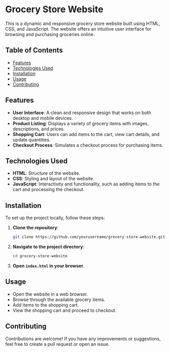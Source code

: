 # Grocery Store Website

This is a dynamic and responsive grocery store website built using HTML, CSS, and JavaScript. The website offers an intuitive user interface for browsing and purchasing groceries online.

## Table of Contents

- [Features](#features)
- [Technologies Used](#technologies-used)
- [Installation](#installation)
- [Usage](#usage)
- [Contributing](#contributing)

## Features

- **User Interface**: A clean and responsive design that works on both desktop and mobile devices.
- **Product Listing**: Displays a variety of grocery items with images, descriptions, and prices.
- **Shopping Cart**: Users can add items to the cart, view cart details, and update quantities.
- **Checkout Process**: Simulates a checkout process for purchasing items.

## Technologies Used

- **HTML**: Structure of the website.
- **CSS**: Styling and layout of the website.
- **JavaScript**: Interactivity and functionality, such as adding items to the cart and processing the checkout.

## Installation

To set up the project locally, follow these steps:

1. **Clone the repository**:
    ```bash
    git clone https://github.com/yourusername/grocery-store-website.git
    ```
2. **Navigate to the project directory**:
    ```bash
    cd grocery-store-website
    ```
3. **Open `index.html` in your browser**.

## Usage

- Open the website in a web browser.
- Browse through the available grocery items.
- Add items to the shopping cart.
- View the shopping cart and proceed to checkout.

## Contributing

Contributions are welcome! If you have any improvements or suggestions, feel free to create a pull request or open an issue.

